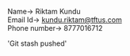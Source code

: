 Name-> Riktam Kundu  
Email Id-> kundu.riktam@tftus.com   
Phone number-> 8777016712

'Git stash pushed'